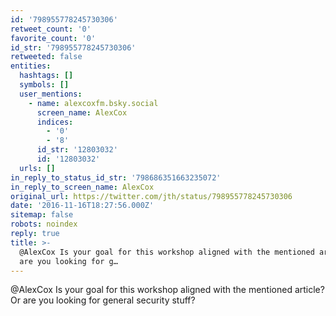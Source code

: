```yaml
---
id: '798955778245730306'
retweet_count: '0'
favorite_count: '0'
id_str: '798955778245730306'
retweeted: false
entities:
  hashtags: []
  symbols: []
  user_mentions:
    - name: alexcoxfm.bsky.social
      screen_name: AlexCox
      indices:
        - '0'
        - '8'
      id_str: '12803032'
      id: '12803032'
  urls: []
in_reply_to_status_id_str: '798686351663235072'
in_reply_to_screen_name: AlexCox
original_url: https://twitter.com/jth/status/798955778245730306
date: '2016-11-16T18:27:56.000Z'
sitemap: false
robots: noindex
reply: true
title: >-
  @AlexCox Is your goal for this workshop aligned with the mentioned article? Or
  are you looking for g…
---
```


@AlexCox Is your goal for this workshop aligned with the mentioned article? Or are you looking for general security stuff?